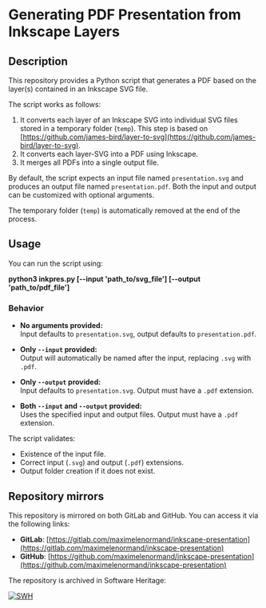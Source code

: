 # Generating PDF Presentation from Inkscape Layers

## Description

This repository provides a Python script that generates a PDF based on the  
layer(s) contained in an Inkscape SVG file.

The script works as follows:

1. It converts each layer of an Inkscape SVG into individual SVG files  
   stored in a temporary folder (`temp`). This step is based on  
   [https://github.com/james-bird/layer-to-svg](https://github.com/james-bird/layer-to-svg).  
2. It converts each layer-SVG into a PDF using Inkscape.  
3. It merges all PDFs into a single output file.

By default, the script expects an input file named `presentation.svg` and  
produces an output file named `presentation.pdf`. Both the input and output  
can be customized with optional arguments.

The temporary folder (`temp`) is automatically removed at the end of the process.

## Usage

You can run the script using:

**python3 inkpres.py [--input 'path_to/svg_file'] [--output 'path_to/pdf_file']**

### Behavior

- **No arguments provided:**  
  Input defaults to `presentation.svg`, output defaults to `presentation.pdf`.

- **Only `--input` provided:**  
  Output will automatically be named after the input, replacing `.svg` with `.pdf`.

- **Only `--output` provided:**  
  Input defaults to `presentation.svg`. Output must have a `.pdf` extension.

- **Both `--input` and `--output` provided:**  
  Uses the specified input and output files. Output must have a `.pdf` extension.

The script validates:

- Existence of the input file.  
- Correct input (`.svg`) and output (`.pdf`) extensions.  
- Output folder creation if it does not exist.

## Repository mirrors

This repository is mirrored on both GitLab and GitHub. You can access it via the following links:

- **GitLab**: [https://gitlab.com/maximelenormand/inkscape-presentation](https://gitlab.com/maximelenormand/inkscape-presentation)  
- **GitHub**: [https://github.com/maximelenormand/inkscape-presentation](https://github.com/maximelenormand/inkscape-presentation)  

The repository is archived in Software Heritage:

[![SWH](https://archive.softwareheritage.org/badge/origin/https://github.com/maximelenormand/inkscape-presentation/)](https://archive.softwareheritage.org/browse/origin/?origin_url=https://github.com/maximelenormand/inkscape-presentation)
